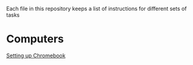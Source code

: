 Each file in this repository keeps a list of instructions for different sets of tasks

Computers
=========
[Setting up Chromebook](setup-chromebook.org)
